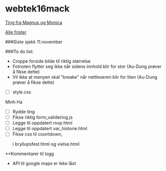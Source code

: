 # webtek16mack

[Ting fra Magnus og Monica](https://drive.google.com/drive/folders/0B9KfZs4uc66VS0t3eHZDT1Q2ZnM)

[Alle frister](https://docs.google.com/document/d/1bsnCHb3Hz70xM54buKW69KkVUNSBvf2dBQgLB12PSGI/edit?usp=sharing)

###Siste sjekk 11.november

###To do list:
- Croppe forside bilde til riktig størrelse
- Fotnoten flytter seg ikke når sidens innhold blir for stor (Au-Dung prøver å fikse dette)
- Vil ikke at menyen skal "breake" når nettleseren blir for liten (Au-Dung prøver å fikse dette)
- [ ] style.css

Minh Ha
- [ ] Rydde ting
- [ ] Fikse riktig form_validering.js
- [ ] Legge til oppdatert rsvp.html
- [ ] Legge til oppdatert var_historie.html
- [ ] Fikse css til countdown, <p> i bryllupsfest.html og vielse.html

**Kommentarer til logg
- API til google maps er ikke låst
